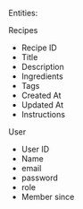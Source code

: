 Entities:

Recipes

- Recipe ID
- Title
- Description
- Ingredients
- Tags
- Created At
- Updated At
- Instructions

User

- User ID
- Name
- email
- password
- role
- Member since
